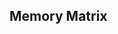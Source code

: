 ## **Memory Matrix**

<!--

data-attributes 
data-атрибуты
позволяют добавить на элемент специальные кастомные значения, которые не должны обрабатываться браузером
data-custom_name="value"
dataset.custom_name - получение значения
https://www.sitepoint.com/how-why-use-html5-custom-data-attributes/
;(() => {
    const menuBtnRef = document.querySelector("[data-menu-button]")
    const mobileMenuRef = document.querySelector("[data-menu]")
    menuBtnRef.addEventListener("click", () => {
        const expanded = menuBtnRef.getAttribute("aria-expanded") === "true" || false
        menuBtnRef.classList.toggle("is-open")
        menuBtnRef.setAttribute("aria-expanded", !expanded)
        mobileMenuRef.classList.toggle("is-open")
    })
})()

// UNDO
double click undo (toggle 'click')
enabled-disabled in settings
dataset.attribute
.removeAttribute('data-attribute');

// Settings
Difficulty: hard 400ms; medium 600ms; easy 800ms;
Cursor: anti-cheat;
Color:  random (default)
Size:   small 40x40 8 20
        medium 50x50 10 25
        large 60x60 12 20
Theme:  default light, dark, cyber

// Client Storage:
localStorage.setItem('settings', JSON.stringify(object));
localStorage.clear();
save level
save theme
save quad color

// Alternative field:
random field rotate 90 (3x8 or 8x3)
object properties enable-disable and true-false
game.rotate: {enable, true}

// Extra levels
more than 20
enabled-disabled in settings

Choose level and click on the Start Game button to start!

// Drop Menu https://www.youtube.com/watch?v=bC6vOWWNoas

-->
